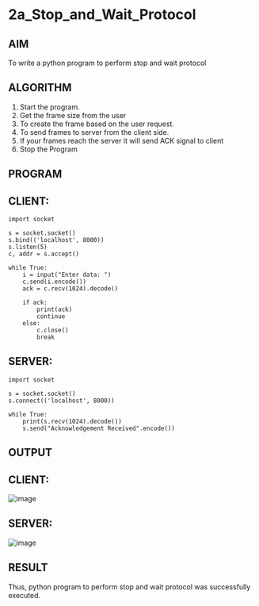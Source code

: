 # 2a_Stop_and_Wait_Protocol
## AIM 
To write a python program to perform stop and wait protocol
## ALGORITHM
1. Start the program.
2. Get the frame size from the user
3. To create the frame based on the user request.
4. To send frames to server from the client side.
5. If your frames reach the server it will send ACK signal to client
6. Stop the Program
## PROGRAM
## CLIENT:
```
import socket

s = socket.socket()
s.bind(('localhost', 8000))
s.listen(5)
c, addr = s.accept()

while True:
    i = input("Enter data: ")
    c.send(i.encode())
    ack = c.recv(1024).decode()

    if ack:
        print(ack)
        continue
    else:
        c.close()
        break

```
## SERVER: 
```
import socket

s = socket.socket()
s.connect(('localhost', 8000))

while True:
    print(s.recv(1024).decode())
    s.send("Acknowledgement Received".encode())

```
## OUTPUT

## CLIENT:

![image](https://github.com/user-attachments/assets/d529ff9e-5c47-4cef-b6f3-efc055172e68)

## SERVER: 

![image](https://github.com/user-attachments/assets/928c1c10-1c75-49eb-a960-ec56cac5e285)

## RESULT
Thus, python program to perform stop and wait protocol was successfully executed.
